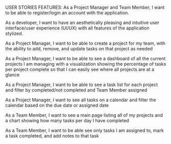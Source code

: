 USER STORIES FEATURES:
As a Project Manager and Team Member, I want to be able to 
register/login an account with the application. <FOR MULTI ROLE 
REGISTRATIONS>
  
As a developer, I want to have an aesthetically pleasing and 
intuitive user interface/user experience (UI/UX) with all features of the 
application stylized.

As a Project Manager, I want to be able to create a project for my 
team, with the ability to add, remove, and update tasks on that project as 
needed
  
As a Project Manager, I want to be able to see a dashboard of all
the current projects I am managing with a visualization showing the 
percentage of tasks per project complete so that I can easily see where all 
projects are at a glance
  
As a Project Manager, I want to be able to see a task list for each 
project and filter by completed/not completed and Team Member assigned
  
As a Project Manager, I want to see all tasks on a calendar and 
filter the calendar based on the due date or assigned date
  
As a Team Member, I want to see a main page listing all of my 
projects and a chart showing how many tasks per day I have
completed
  
As a Team Member, I want to be able see only tasks I am assigned
to, mark a task completed, and add notes to that task
